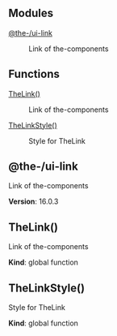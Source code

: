 <!--- Code generated by @the-/script-doc. DO NOT EDIT. -->

## Modules

<dl>
<dt><a href="#module_@the-/ui-link">@the-/ui-link</a></dt>
<dd><p>Link of the-components</p>
</dd>
</dl>

## Functions

<dl>
<dt><a href="#TheLink">TheLink()</a></dt>
<dd><p>Link of the-components</p>
</dd>
<dt><a href="#TheLinkStyle">TheLinkStyle()</a></dt>
<dd><p>Style for TheLink</p>
</dd>
</dl>

<a name="module_@the-/ui-link"></a>

## @the-/ui-link
Link of the-components

**Version**: 16.0.3  
<a name="TheLink"></a>

## TheLink()
Link of the-components

**Kind**: global function  
<a name="TheLinkStyle"></a>

## TheLinkStyle()
Style for TheLink

**Kind**: global function  
